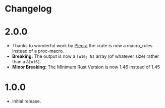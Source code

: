 # Changelog

# 2.0.0

* Thanks to wonderful work by [Plecra](https://github.com/Plecra) the crate is now a macro_rules instead of a proc-macro.
* **Breaking:** The output is now a `[u16; N]` array (of whatever size) rather than a `&[u16]`.
* **Minor Breaking:** The Minimum Rust Version is now 1.46 instead of 1.45

# 1.0.0

* Initial release.
